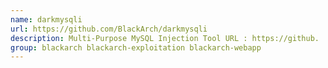 ```yaml
---
name: darkmysqli
url: https://github.com/BlackArch/darkmysqli
description: Multi-Purpose MySQL Injection Tool URL : https://github.
group: blackarch blackarch-exploitation blackarch-webapp
---
```

